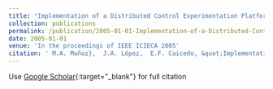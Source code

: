 ```yaml
---
title: "Implementation of a Distributed Control Experimentation Platform"
collection: publications
permalink: /publication/2005-01-01-Implementation-of-a-Distributed-Control-Experimentation-Platform
date: 2005-01-01
venue: 'In the proceedings of IEEE ICIECA 2005'
citation: ' M.A. Muñoz},  J.A. López,  E.F. Caicedo, &quot;Implementation of a Distributed Control Experimentation Platform.&quot; In the proceedings of IEEE ICIECA 2005, 2005.'
---
```

Use [Google Scholar](https://scholar.google.com/scholar?q=Implementation+of+a+Distributed+Control+Experimentation+Platform){:target="_blank"} for full citation
